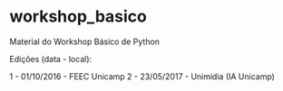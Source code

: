 # workshop_basico
Material do Workshop Básico de Python

Edições (data - local):

1 - 01/10/2016 - FEEC Unicamp
2 - 23/05/2017 - Unimídia (IA Unicamp)
